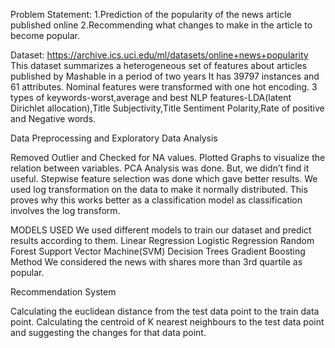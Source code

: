 
Problem Statement:
1.Prediction of the popularity of the news article published online
2.Recommending what changes to make in the article to become popular.

Dataset:
https://archive.ics.uci.edu/ml/datasets/online+news+popularity
This dataset summarizes a heterogeneous set of features about articles published by Mashable in a period of two years
It has 39797 instances and 61 attributes.
Nominal features were transformed with one hot encoding.
3 types of keywords-worst,average and best
NLP features-LDA(latent Dirichlet allocation),Title Subjectivity,Title Sentiment Polarity,Rate of positive and Negative words.

Data Preprocessing and Exploratory Data Analysis

Removed Outlier and Checked for NA values.
Plotted Graphs to visualize the relation between variables.
PCA Analysis was done. But, we didn’t find it useful.
Stepwise feature selection was done which gave better results.
We used log transformation on the data to make it normally distributed.
This proves why this works better as a classification model as classification involves the log transform.

MODELS USED
We used different models to train our dataset and predict results according to them. 
Linear Regression
Logistic Regression
Random Forest
Support Vector Machine(SVM)
Decision Trees
Gradient Boosting Method
We considered the news with shares more than 3rd quartile as popular.


Recommendation System

Calculating the euclidean distance from the test data point to the train data point.
Calculating the centroid of K nearest neighbours to the test data point and suggesting the changes for that data point.






